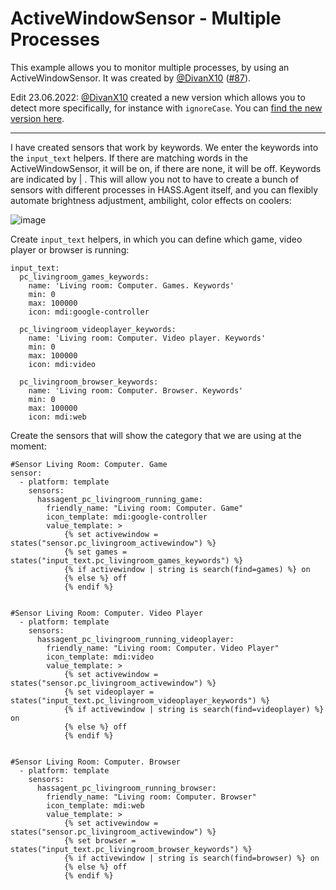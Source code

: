 # ActiveWindowSensor - Multiple Processes

This example allows you to monitor multiple processes, by using an ActiveWindowSensor. It was created by [@DivanX10](https://github.com/DivanX10) ([#87](https://github.com/LAB02-Research/HASS.Agent/issues/87)).

Edit 23.06.2022: [@DivanX10](https://github.com/DivanX10) created a new version which allows you to detect more specifically, for instance with `ignoreCase`. You can [find the new version here](https://community.home-assistant.io/t/hass-agent-windows-client-to-receive-notifications-use-commands-sensors-quick-actions-and-more/369094/203).

---

I have created sensors that work by keywords. We enter the keywords into the `input_text` helpers. If there are matching words in the ActiveWindowSensor, it will be on, if there are none, it will be off. Keywords are indicated by | . This will allow you not to have to create a bunch of sensors with different processes in HASS.Agent itself, and you can flexibly automate brightness adjustment, ambilight, color effects on coolers:

![image](https://user-images.githubusercontent.com/64090632/174195048-fa9b5c5f-961e-4ba4-95b9-714f2f05457b.png)

Create `input_text` helpers, in which you can define which game, video player or browser is running:

```
input_text:
  pc_livingroom_games_keywords:
    name: 'Living room: Computer. Games. Keywords'
    min: 0
    max: 100000
    icon: mdi:google-controller

  pc_livingroom_videoplayer_keywords:
    name: 'Living room: Computer. Video player. Keywords'
    min: 0
    max: 100000
    icon: mdi:video

  pc_livingroom_browser_keywords:
    name: 'Living room: Computer. Browser. Keywords'
    min: 0
    max: 100000
    icon: mdi:web
```


Create the sensors that will show the category that we are using at the moment:

```
#Sensor Living Room: Computer. Game
sensor:
  - platform: template
    sensors:
      hassagent_pc_livingroom_running_game:
        friendly_name: "Living room: Computer. Game"
        icon_template: mdi:google-controller
        value_template: >
            {% set activewindow = states("sensor.pc_livingroom_activewindow") %}
            {% set games = states("input_text.pc_livingroom_games_keywords") %}
            {% if activewindow | string is search(find=games) %} on
            {% else %} off
            {% endif %}


#Sensor Living Room: Computer. Video Player
  - platform: template
    sensors:
      hassagent_pc_livingroom_running_videoplayer:
        friendly_name: "Living room: Computer. Video Player"
        icon_template: mdi:video
        value_template: >
            {% set activewindow = states("sensor.pc_livingroom_activewindow") %}
            {% set videoplayer = states("input_text.pc_livingroom_videoplayer_keywords") %}
            {% if activewindow | string is search(find=videoplayer) %} on
            {% else %} off
            {% endif %}


#Sensor Living Room: Computer. Browser
  - platform: template
    sensors:
      hassagent_pc_livingroom_running_browser:
        friendly_name: "Living room: Computer. Browser"
        icon_template: mdi:web
        value_template: >
            {% set activewindow = states("sensor.pc_livingroom_activewindow") %}
            {% set browser = states("input_text.pc_livingroom_browser_keywords") %}
            {% if activewindow | string is search(find=browser) %} on
            {% else %} off
            {% endif %}
```
